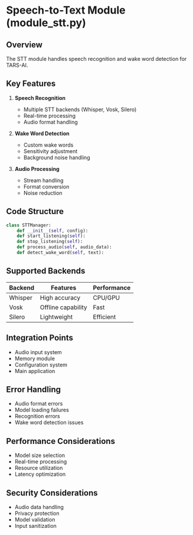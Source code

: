 # Speech-to-Text Module (module_stt.py)

## Overview
The STT module handles speech recognition and wake word detection for TARS-AI.

## Key Features
1. **Speech Recognition**
   - Multiple STT backends (Whisper, Vosk, Silero)
   - Real-time processing
   - Audio format handling

2. **Wake Word Detection**
   - Custom wake words
   - Sensitivity adjustment
   - Background noise handling

3. **Audio Processing**
   - Stream handling
   - Format conversion
   - Noise reduction

## Code Structure
```python
class STTManager:
    def __init__(self, config):
    def start_listening(self):
    def stop_listening(self):
    def process_audio(self, audio_data):
    def detect_wake_word(self, text):
```

## Supported Backends
| Backend | Features | Performance |
|---------|----------|-------------|
| Whisper | High accuracy | CPU/GPU |
| Vosk | Offline capability | Fast |
| Silero | Lightweight | Efficient |

## Integration Points
- Audio input system
- Memory module
- Configuration system
- Main application

## Error Handling
- Audio format errors
- Model loading failures
- Recognition errors
- Wake word detection issues

## Performance Considerations
- Model size selection
- Real-time processing
- Resource utilization
- Latency optimization

## Security Considerations
- Audio data handling
- Privacy protection
- Model validation
- Input sanitization